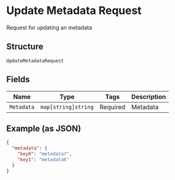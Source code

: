 
# Update Metadata Request

Request for updating an metadata

## Structure

`UpdateMetadataRequest`

## Fields

| Name | Type | Tags | Description |
|  --- | --- | --- | --- |
| `Metadata` | `map[string]string` | Required | Metadata |

## Example (as JSON)

```json
{
  "metadata": {
    "key0": "metadata7",
    "key1": "metadata6"
  }
}
```

